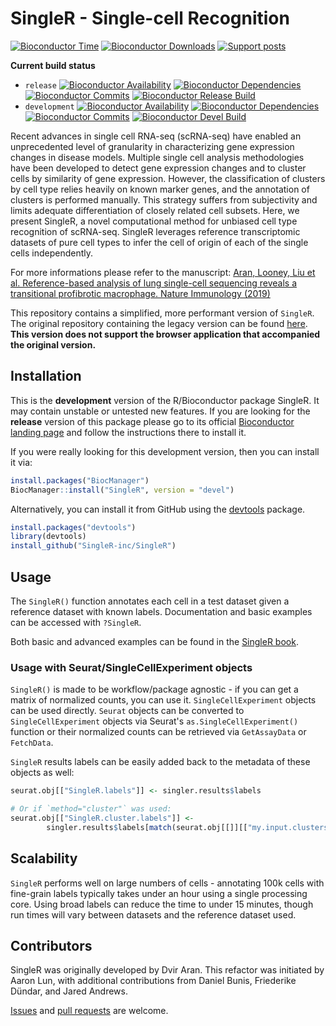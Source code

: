 # SingleR - Single-cell Recognition

[![Bioconductor Time](https://bioconductor.org/shields/years-in-bioc/SingleR.svg)](https://bioconductor.org/packages/release/bioc/html/SingleR.html "How long has SingleR been in a release of Bioconductor")
[![Bioconductor Downloads](https://bioconductor.org/shields/downloads/release/SingleR.svg)](https://bioconductor.org/packages/stats/bioc/SingleR/ "Ranking by number of downloads. A lower number means the package is downloaded more frequently. Determined within a package type (software, experiment, annotation, workflow) and uses the number of distinct IPs for the last 12 months")
[![Support posts](https://bioconductor.org/shields/posts/SingleR.svg)](https://support.bioconductor.org/t/SingleR/ "Support site activity for SingleR, last 6 months: tagged questions/avg. answers per question/avg. comments per question/accepted answers, or 0 if no tagged posts.")

**Current build status**
- `release` [![Bioconductor Availability](https://bioconductor.org/shields/availability/release/SingleR.svg)](https://bioconductor.org/packages/release/bioc/html/SingleR.html#archives "Whether SingleR release is available on all platforms") 
[![Bioconductor Dependencies](https://bioconductor.org/shields/dependencies/release/SingleR.svg)](https://bioconductor.org/packages/release/bioc/html/SingleR.html#since "Number of recursive dependencies needed to install package")
[![Bioconductor Commits](https://bioconductor.org/shields/lastcommit/release/bioc/SingleR.svg)](https://bioconductor.org/checkResults/devel/bioc-LATEST/SingleR "Time since last commit, possible values: today, < 1 week, < 1 month, < 3 months, since release, before release")
[![Bioconductor Release Build](https://bioconductor.org/shields/build/release/bioc/SingleR.svg)](https://bioconductor.org/checkResults/release/bioc-LATEST/SingleR/ "Bioconductor release build")
- `development` [![Bioconductor Availability](https://bioconductor.org/shields/availability/devel/SingleR.svg)](https://bioconductor.org/packages/devel/bioc/html/SingleR.html#archives "Whether SingleR devel is available on all platforms") 
[![Bioconductor Dependencies](https://bioconductor.org/shields/dependencies/devel/SingleR.svg)](https://bioconductor.org/packages/devel/bioc/html/SingleR.html#since "Number of recursive dependencies needed to install package")
[![Bioconductor Commits](https://bioconductor.org/shields/lastcommit/devel/bioc/SingleR.svg)](https://bioconductor.org/checkResults/devel/bioc-LATEST/SingleR "Time since last commit, possible values: today, < 1 week, < 1 month, < 3 months, since release, before release")
[![Bioconductor Devel Build](https://bioconductor.org/shields/build/devel/bioc/SingleR.svg)](https://bioconductor.org/checkResults/devel/bioc-LATEST/SingleR/ "Bioconductor devel build")

Recent advances in single cell RNA-seq (scRNA-seq) have enabled an unprecedented level of granularity in characterizing gene expression changes in disease models. 
Multiple single cell analysis methodologies have been developed to detect gene expression changes and to cluster cells by similarity of gene expression. 
However, the classification of clusters by cell type relies heavily on known marker genes, and the annotation of clusters is performed manually. 
This strategy suffers from subjectivity and limits adequate differentiation of closely related cell subsets. 
Here, we present SingleR, a novel computational method for unbiased cell type recognition of scRNA-seq. 
SingleR leverages reference transcriptomic datasets of pure cell types to infer the cell of origin of each of the single cells independently. 

For more informations please refer to the manuscript: [Aran, Looney, Liu et al. Reference-based analysis of lung single-cell sequencing reveals a transitional profibrotic macrophage. Nature Immunology (2019)](https://www.nature.com/articles/s41590-018-0276-y)

This repository contains a simplified, more performant version of `SingleR`. 
The original repository containing the legacy version can be found [here](https://github.com/dviraran/SingleR). 
**This version does not support the browser application that accompanied the original version.**

## Installation

This is the __development__ version of the R/Bioconductor package SingleR. It may contain unstable or untested new features. If you are looking for the __release__ version of this package please go to its official [Bioconductor landing page](https://bioconductor.org/packages/SingleR) and follow the instructions there to install it.

If you were really looking for this development version, then you can install it via:

```r
install.packages("BiocManager")
BiocManager::install("SingleR", version = "devel")
```

Alternatively, you can install it from GitHub using the [devtools](https://github.com/r-lib/devtools "devtools") package.

```r
install.packages("devtools")
library(devtools)
install_github("SingleR-inc/SingleR")
```

## Usage

The `SingleR()` function annotates each cell in a test dataset given a reference dataset with known labels. Documentation and basic examples can be accessed with `?SingleR`.

Both basic and advanced examples can be found in the [SingleR book](https://bioconductor.org/books/devel/SingleRBook/).

### Usage with Seurat/SingleCellExperiment objects

`SingleR()` is made to be workflow/package agnostic - if you can get a matrix of normalized counts, you can use it.
`SingleCellExperiment` objects can be used directly. 
`Seurat` objects can be converted to `SingleCellExperiment` objects via Seurat's `as.SingleCellExperiment()` function or their normalized counts can be retrieved via `GetAssayData` or `FetchData`.

`SingleR` results labels can be easily added back to the metadata of these objects as well:

```R
seurat.obj[["SingleR.labels"]] <- singler.results$labels

# Or if `method="cluster"` was used:
seurat.obj[["SingleR.cluster.labels"]] <- 
        singler.results$labels[match(seurat.obj[[]][["my.input.clusters"]], rownames(singler.results))]
```

## Scalability

`SingleR` performs well on large numbers of cells - annotating 100k cells with fine-grain labels typically takes under an hour using a single processing core. 
Using broad labels can reduce the time to under 15 minutes, though run times will vary between datasets and the reference dataset used.

## Contributors

SingleR was originally developed by Dvir Aran. 
This refactor was initiated by Aaron Lun, with additional contributions from Daniel Bunis, Friederike Dündar, and Jared Andrews.

[Issues](https://github.com/SingleR-inc/SingleR/issues) and [pull requests](https://github.com/SingleR-inc/SingleR/pulls) are welcome.

